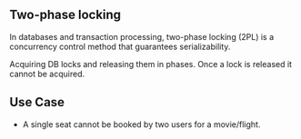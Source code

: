 ## Two-phase locking
In databases and transaction processing, two-phase locking (2PL) is a concurrency control method that guarantees serializability.

Acquiring DB locks and releasing them in phases. Once a lock is released it cannot be acquired.

## Use Case
- A single seat cannot be booked by two users for a movie/flight.